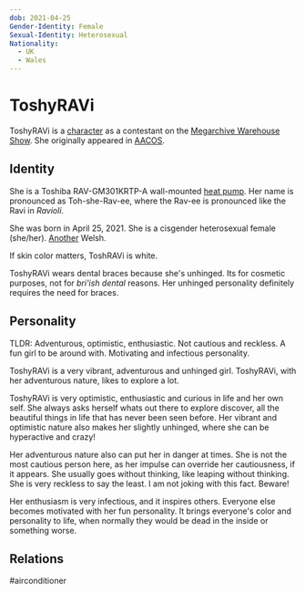 ```yaml
---
dob: 2021-04-25
Gender-Identity: Female
Sexual-Identity: Heterosexual
Nationality:
  - UK
  - Wales
---
```

# ToshyRAVi

ToshyRAVi is a [character](Characters.md) as a contestant on the [Megarchive Warehouse Show](../../../Megarchive%20Warehouse%20Show/Megarchive%20Warehouse%20Show.md). She originally appeared in [AACOS](../../../Megarchive%20Warehouse%20Show/AACOS.md).

## Identity

She is a Toshiba RAV-GM301KRTP-A wall-mounted [heat pump](../../Species/Air%20Conditioners.md). Her name is pronounced as Toh-she-Rav-ee, where the Rav-ee is pronounced like the Ravi in *Ravioli*.

She was born in April 25, 2021. She is a cisgender heterosexual female (she/her). [Another](ToshyMEM) Welsh.

If skin color matters, ToshRAVi is white.

ToshyRAVi wears dental braces because she's unhinged. Its for cosmetic purposes, not for *bri'ish dental* reasons. Her unhinged personality definitely requires the need for braces.
## Personality
TLDR: Adventurous, optimistic, enthusiastic. Not cautious and reckless. A fun girl to be around with. Motivating and infectious personality.

ToshyRAVi is a very vibrant, adventurous and unhinged girl. ToshyRAVi, with her adventurous nature, likes to explore a lot.

ToshyRAVi is very optimistic, enthusiastic and curious in life and her own self. She always asks herself whats out there to explore discover, all the beautiful things in life that has never been seen before. Her vibrant and optimistic nature also makes her slightly unhinged, where she can be hyperactive and crazy!

Her adventurous nature also can put her in danger at times. She is not the most cautious person here, as her impulse can override her cautiousness, if it appears. She usually goes without thinking, like leaping without thinking. She is very reckless to say the least. I am not joking with this fact. Beware!

Her enthusiasm is very infectious, and it inspires others. Everyone else becomes motivated with her fun personality. It brings everyone's color and personality to life, when normally they would be dead in the inside or something worse. 

## Relations

#airconditioner
